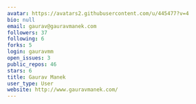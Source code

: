 ```yaml
---
avatar: https://avatars2.githubusercontent.com/u/445477?v=4
bio: null
email: gaurav@gauravmanek.com
followers: 37
following: 6
forks: 5
login: gauravmm
open_issues: 3
public_repos: 46
stars: 6
title: Gaurav Manek
user_type: User
website: http://www.gauravmanek.com/
---
```

